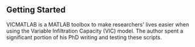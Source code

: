 ## Getting Started

VICMATLAB is a MATLAB toolbox to make researchers' lives easier when using the Variable Infiltration Capacity (VIC) model. 
The author spent a significant portion of his PhD writing and testing these scripts. 

